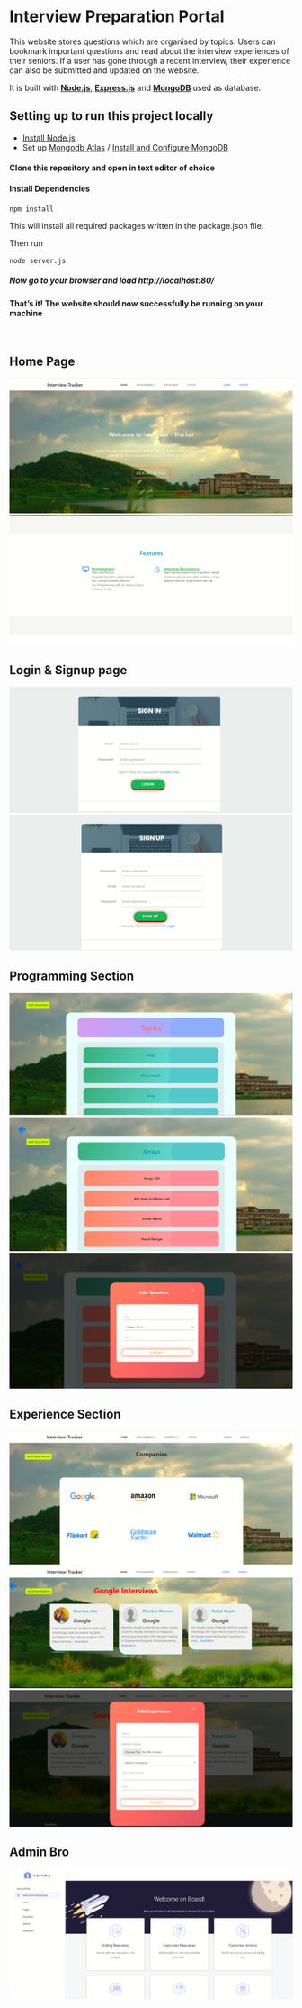 # **Interview Preparation Portal**

This website stores questions which are organised by topics. Users can bookmark important questions and read about the interview experiences of their seniors. If a user has gone through a recent interview, their experience can also be submitted and updated on the website.

   It is built with [**Node.js**](https://nodejs.org), [**Express.js**](https://expressjs.com) and [**MongoDB**](https://www.mongodb.com/) used as database.
   
## Setting up to run this project locally
  * [Install Node.js](https://nodejs.org/en/download/package-manager/#windows)
  * Set up [Mongodb Atlas](https://www.knowi.com/blog/getting-started-with-mongodb-atlas-overview-and-tutorial/) / [Install and Configure MongoDB](https://medium.com/@LondonAppBrewery/how-to-download-install-mongodb-on-windows-4ee4b3493514)


#### Clone this repository and open in text editor of choice
 
  #### Install Dependencies 
    npm install
    
This will install all required packages written in the package.json file.

Then run

    node server.js
    
 ##### Now go to your browser and load http://localhost:80/ 
 #### That’s it! The website should now successfully be running on your machine
 
 <br />
 
 ## Home Page 
 ![home page-1](https://github.com/durgeshmeena/InterviewTracker/blob/main/uploads/readme-images/1.PNG)
 ![home page-2](https://github.com/durgeshmeena/InterviewTracker/blob/main/uploads/readme-images/2.PNG)



 ## Login & Signup page
 ![login](https://github.com/durgeshmeena/InterviewTracker/blob/main/uploads/readme-images/4.PNG)
 ![sign up](https://github.com/durgeshmeena/InterviewTracker/blob/main/uploads/readme-images/3.PNG)



 ## Programming Section
 ![programming-1](https://github.com/durgeshmeena/InterviewTracker/blob/main/uploads/readme-images/8.PNG)
 ![programming-2](https://github.com/durgeshmeena/InterviewTracker/blob/main/uploads/readme-images/9.PNG)
 ![programming-3](https://github.com/durgeshmeena/InterviewTracker/blob/main/uploads/readme-images/10.PNG)
 
 
 ## Experience Section
 ![experience-1](https://github.com/durgeshmeena/InterviewTracker/blob/main/uploads/readme-images/5.PNG)
 ![experience-2](https://github.com/durgeshmeena/InterviewTracker/blob/main/uploads/readme-images/6.PNG)
 ![experience-3](https://github.com/durgeshmeena/InterviewTracker/blob/main/uploads/readme-images/7.PNG)
 
 
 
 ## Admin Bro
  ![admin bro](https://github.com/durgeshmeena/InterviewTracker/blob/main/uploads/readme-images/11.PNG)



